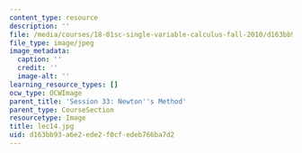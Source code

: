 ```yaml
---
content_type: resource
description: ''
file: /media/courses/18-01sc-single-variable-calculus-fall-2010/d163bb93a6e2ede2f0cfedeb766ba7d2_lec14.jpg
file_type: image/jpeg
image_metadata:
  caption: ''
  credit: ''
  image-alt: ''
learning_resource_types: []
ocw_type: OCWImage
parent_title: 'Session 33: Newton''s Method'
parent_type: CourseSection
resourcetype: Image
title: lec14.jpg
uid: d163bb93-a6e2-ede2-f0cf-edeb766ba7d2
---
```

